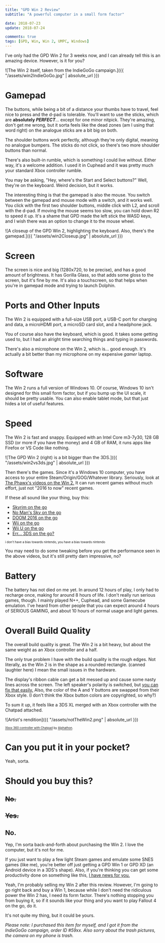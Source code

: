 ```yaml
---
title: "GPD Win 2 Review"
subtitle: "A powerful computer in a small form factor"

date: 2018-07-23
update: 2018-07-24

comments: true
tags: [GPD, Win, Win 2, UMPC, Windows]
---
```


I've only had the GPD Win 2 for 3 weeks now, and I can already tell this is an amazing device. However, is it for you?<!--more-->

![The Win 2 itself, taken from the IndieGoGo campaign.]({{ "/assets/win2IndieGoGo.jpg" | absolute_url }})

# Gamepad

The buttons, while being a bit of a distance your thumbs have to travel, feel nice to press and the d-pad is tolerable. You'll want to use the sticks, which are **absolutely *PERFECT***... except for one minor nitpick. They're amazing, don't get me wrong, but it sorta feels like the dead zones (am I using that word right) on the analogue sticks are a bit big on both.

The shoulder buttons work perfectly, although they're only digital, meaning no analogue bumpers. The sticks do not click, so there's two more shoulder buttons than normal.

There's also built-in rumble, which is something I could live without. Either way, it's a welcome addition. I used it in Cuphead and it was pretty much your standard Xbox controller rumble.

You may be asking, "Hey, where's the Start and Select buttons?" Well, they're on the keyboard. Weird decision, but it works.

The interesting thing is that the gamepad is also the mouse. You switch between the gamepad and mouse mode with a switch, and it works well. You click with the first two shoulder buttons, middle click with L2, and scroll with the d-pad. If moving the mouse seems too slow, you can hold down R2 to speed it up. It's a shame that GPD made the left stick the WASD keys, and I wish there was an option to change it to the mouse wheel.

![A closeup of the GPD Win 2, highlighting the keyboard. Also, there's the gamepad.]({{ "/assets/win2Closeup.jpg" | absolute_url }})

# Screen

The screen is nice and big (1280x720, to be precise), and has a good amount of brightness. It has Gorilla Glass, so that adds some gloss to the screen, but it's fine by me. It's also a touchscreen, so that helps when you're in gamepad mode and trying to launch Dolphin.

# Ports and Other Inputs

The Win 2 is equipped with a full-size USB port, a USB-C port for charging and data, a microHDMI port, a microSD card slot, and a headphone jack.

You of course also have the keyboard, which is good. It takes some getting used to, but I had an alright time searching things and typing in passwords.

There's also a microphone on the Win 2, which is... good enough. It's actually a bit better than my microphone on my expensive *gamer* laptop.

# Software

The Win 2 runs a full version of Windows 10. Of course, Windows 10 isn't designed for this small form factor, but if you bump up the UI scale, it should be pretty usable. You can also enable tablet mode, but that just hides a lot of useful features.

# Speed

The Win 2 is fast and snappy. Equipped with an Intel Core m3-7y30, 128 GB SSD (or more if you have the money) and 4 GB of RAM, it runs apps like Firefox or VS Code like nothing.

![The GPD Win 2 (right) is a bit bigger than the 3DS.]({{ "/assets/win2vs3ds.jpg" | absolute_url }})

Then there's the games. Since it's a Windows 10 computer, you have access to your entire Steam​/​Origin​/​GOG​/​Whatever library. Seriously, look at [The Phawx's videos on the Win 2.](https://www.youtube.com/playlist?list=PLdC3pP79J-A9DOxk9GbrHB_Ekz_Lb7YDE) It can run recent games without much effort, just not "2016 to now" recent games.

If these all sound like your thing, buy this:

* [Skyrim on the go](https://youtu.be/KsCUFjt5zR8)
* [No Man's Sky on the go](https://youtu.be/gvICJ8X-uyo)
* [DOOM 2016 on the go](https://youtu.be/0qLX9FiryWE)
* [Wii on the go](https://youtu.be/QUbBQCkRp0I)
* [Wii U on the go](https://youtu.be/zYmwzprX-M4)
* [Err... 3DS on the go?](https://youtu.be/RPfq8G63ZoA)

<sup><sup>i don't have a bias towards nintendo, you have a bias towards nintendo</sup></sup>

You may need to do some tweaking before you get the performance seen in the above videos, but it's still pretty darn impressive, no?

# Battery

The battery has not died on me yet. In around 12 hours of play, I only had to recharge once, making for around 8 hours of life. I don't really run serious games, though. I mainly played N++, Cuphead, and some Gamecube emulation. I've heard from other people that you can expect around 4 hours of SERIOUS GAMING, and about 10 hours of normal usage and light games.

# Overall Build Quality

The overall build quality is great. The Win 2 is a bit heavy, but about the same weight as an Xbox controller and a half.

The only true problem I have with the build quality is the rough edges. Not literally, as the Win 2 is in the shape as a rounded rectangle. (canned laughter here) I mean the small issues in the hardware.

The display's ribbon cable can get a bit messed up and cause some nasty lines across the screen. The left speaker's polarity is switched, but [you can fix that easily.](https://redd.it/8tr0ws) Also, the color of the A and Y buttons are swapped from their Xbox style. (I don't think the Xbox button colors are copyrighted, so why?)

To sum it up, it feels like a 3DS XL merged with an Xbox controller with the Chatpad attached.

![Artist's rendition]({{ "/assets/notTheWin2.png" | absolute_url }})

<sup><sup>[Xbox 360 controller with Chatpad](https://commons.wikimedia.org/wiki/File:Xbox_360_Chatpad%2Bcontroller.png) by [Alphathon](https://commons.wikimedia.org/wiki/User:Alphathon).</sup></sup>

# Can you put it in your pocket?

Yeah, sorta.

# Should you buy this?

## ~~No.~~

## ~~Yes.~~

## No.

Yep, I'm sorta back-and-forth about purchasing the Win 2. I love the computer, but it's not for me.

If you just want to play a few light Steam games and emulate some SNES games (like me), you're better off just getting a GPD Win 1 or GPD XD (an Android device in a 3DS's shape). Also, if you're thinking you can get some productivity done on something like this, [I have&nbsp;](https://www.aliexpress.com/store/product/New-Original-GPD-Pocket-7-Inch-Aluminum-Shell-Mini-Laptop-UMPC-Windows-10-System-CPU-x7/1281164_32814746257.html)[news for you.](https://www.indiegogo.com/project/preview/c2c771f7/)

Yeah, I'm probably selling my Win 2 after this review. However, I'm going to go right back and buy a Win 1, because while I don't need the ridiculous power the Win 2 has, I need its form factor. There's nothing stopping you from buying it, so if it sounds like your thing and you want to play Fallout 4 on the go, do it.

It's not quite my thing, but it could be yours.

*Please note: I purchased this item for myself, and I got it from the IndieGoGo campaign, order ID #59xx. Also sorry about the trash pictures, the camera on my phone is trash.*
